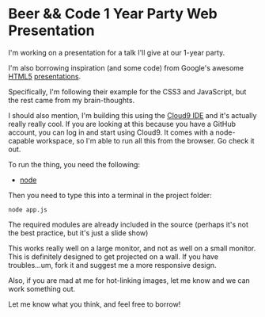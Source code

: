 # Beer && Code 1 Year Party Web Presentation

I'm working on a presentation for a talk I'll give at our 1-year party.

I'm also borrowing inspiration (and some code) from Google's awesome [HTML5](http://slides.html5rocks.com) 
[presentations](http://html5slides.googlecode.com/svn/trunk/template/index.html).

Specifically, I'm following their example for the CSS3 and JavaScript, but the
rest came from my brain-thoughts.

I should also mention, I'm building this using the [Cloud9 IDE](http://cloud9ide.com/) and it's actually 
really really cool. If you are looking at this because you have a GitHub account, you can log in and start using Cloud9. It comes with a node-capable workspace, so I'm able to run all this from the browser. Go check it out.

To run the thing, you need the following:

* [node](http://nodejs.org)

Then you need to type this into a terminal in the project folder:

    node app.js

The required modules are already included in the source (perhaps it's not the best practice, but it's just a slide show)
    
This works really well on a large monitor, and not as well on a small monitor. This is definitely designed to get projected on a wall.
If you have troubles...um, fork it and suggest me a more responsive design.

Also, if you are mad at me for hot-linking images, let me know and we can work something out.
    
Let me know what you think, and feel free to borrow!
